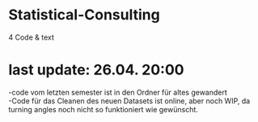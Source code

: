 # Statistical-Consulting
4 Code &amp; text

# last update: 26.04. 20:00
-code vom letzten semester ist in den Ordner für altes gewandert <br />
-Code für das Cleanen des neuen Datasets ist online, aber noch WIP, da turning angles noch nicht so funktioniert wie gewünscht.

